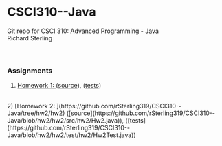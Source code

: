 # CSCI310--Java
Git repo for CSCI 310:  Advanced Programming - Java<br>
Richard Sterling<br>
<br>
<br>

### Assignments
1) [Homework 1: ](https://github.com/rSterling319/CSCI310--Java/tree/hw1) ([source](https://github.com/rSterling319/CSCI310--Java/blob/hw1/hw1/src/hw1/Hw1.java)),  ([tests](https://github.com/rSterling319/CSCI310--Java/blob/hw1/hw1/test/hw1/Hw1Test.java))<br>
<br>
2) [Homework 2: ](https://github.com/rSterling319/CSCI310--Java/tree/hw2/hw2)
  ([source](https://github.com/rSterling319/CSCI310--Java/blob/hw2/hw2/src/hw2/Hw2.java)),
  ([tests](https://github.com/rSterling319/CSCI310--Java/blob/hw2/hw2/test/hw2/Hw2Test.java))<br>
